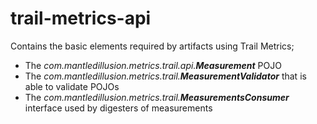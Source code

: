 # trail-metrics-api

Contains the basic elements required by artifacts using Trail Metrics;
- The _com.mantledillusion.metrics.trail.api.**Measurement**_ POJO
- The _com.mantledillusion.metrics.trail.**MeasurementValidator**_ that is able to validate POJOs
- The _com.mantledillusion.metrics.trail.**MeasurementsConsumer**_ interface used by digesters of measurements